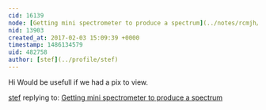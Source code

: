 ```yaml
---
cid: 16139
node: [Getting mini spectrometer to produce a spectrum](../notes/rcmjh/02-03-2017/getting-mini-spectrometer-to-produce-a-spectrum)
nid: 13903
created_at: 2017-02-03 15:09:39 +0000
timestamp: 1486134579
uid: 482758
author: [stef](../profile/stef)
---
```


Hi Would be usefull if we had a pix to view.

[stef](../profile/stef) replying to: [Getting mini spectrometer to produce a spectrum](../notes/rcmjh/02-03-2017/getting-mini-spectrometer-to-produce-a-spectrum)

